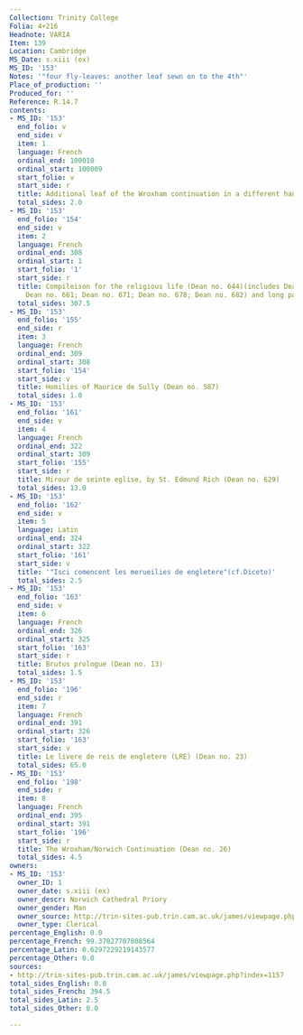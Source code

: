 ```yaml
---
Collection: Trinity College
Folia: 4+216
Headnote: VARIA
Item: 139
Location: Cambridge
MS_Date: s.xiii (ex)
MS_ID: '153'
Notes: '"four fly-leaves: another leaf sewn on to the 4th"'
Place_of_production: ''
Produced_for: ''
Reference: R.14.7
contents:
- MS_ID: '153'
  end_folio: v
  end_side: v
  item: 1
  language: French
  ordinal_end: 100010
  ordinal_start: 100009
  start_folio: v
  start_side: r
  title: Additional leaf of the Wroxham continuation in a different hand
  total_sides: 2.0
- MS_ID: '153'
  end_folio: '154'
  end_side: v
  item: 2
  language: French
  ordinal_end: 308
  ordinal_start: 1
  start_folio: '1'
  start_side: r
  title: Compileison for the religious life (Dean no. 644)(includes Dean no. 645;
    Dean no. 661; Dean no. 671; Dean no. 678; Dean no. 682) and long passages in Latin
  total_sides: 307.5
- MS_ID: '153'
  end_folio: '155'
  end_side: r
  item: 3
  language: French
  ordinal_end: 309
  ordinal_start: 308
  start_folio: '154'
  start_side: v
  title: Homilies of Maurice de Sully (Dean no. 587)
  total_sides: 1.0
- MS_ID: '153'
  end_folio: '161'
  end_side: v
  item: 4
  language: French
  ordinal_end: 322
  ordinal_start: 309
  start_folio: '155'
  start_side: r
  title: Mirour de seinte eglise, by St. Edmund Rich (Dean no. 629)
  total_sides: 13.0
- MS_ID: '153'
  end_folio: '162'
  end_side: v
  item: 5
  language: Latin
  ordinal_end: 324
  ordinal_start: 322
  start_folio: '161'
  start_side: v
  title: '"Isci comencent les merueilies de engletere"(cf.Diceto)'
  total_sides: 2.5
- MS_ID: '153'
  end_folio: '163'
  end_side: v
  item: 6
  language: French
  ordinal_end: 326
  ordinal_start: 325
  start_folio: '163'
  start_side: r
  title: Brutus prologue (Dean no. 13)
  total_sides: 1.5
- MS_ID: '153'
  end_folio: '196'
  end_side: r
  item: 7
  language: French
  ordinal_end: 391
  ordinal_start: 326
  start_folio: '163'
  start_side: v
  title: Le livere de reis de engletere (LRE) (Dean no. 23)
  total_sides: 65.0
- MS_ID: '153'
  end_folio: '198'
  end_side: r
  item: 8
  language: French
  ordinal_end: 395
  ordinal_start: 391
  start_folio: '196'
  start_side: r
  title: The Wroxham/Norwich Continuation (Dean no. 26)
  total_sides: 4.5
owners:
- MS_ID: '153'
  owner_ID: 1
  owner_date: s.xiii (ex)
  owner_descr: Norwich Cathedral Priory
  owner_gender: Man
  owner_source: http://trin-sites-pub.trin.cam.ac.uk/james/viewpage.php?index=1157
  owner_type: Clerical
percentage_English: 0.0
percentage_French: 99.37027707808564
percentage_Latin: 0.6297229219143577
percentage_Other: 0.0
sources:
- http://trin-sites-pub.trin.cam.ac.uk/james/viewpage.php?index=1157
total_sides_English: 0.0
total_sides_French: 394.5
total_sides_Latin: 2.5
total_sides_Other: 0.0

---
```

